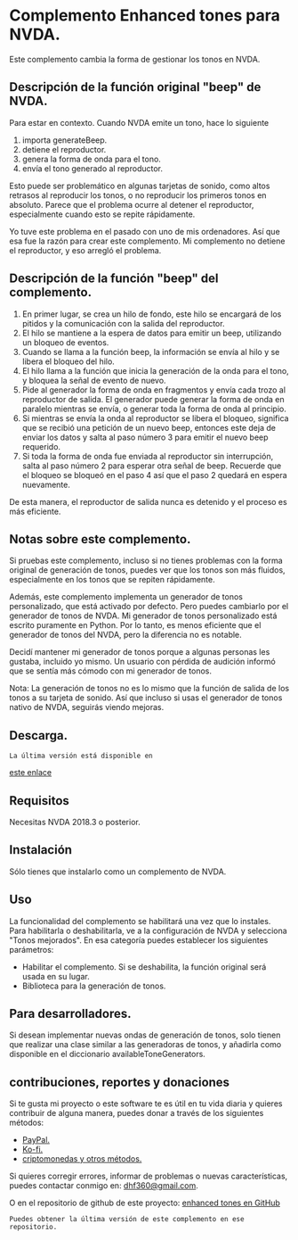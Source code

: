 # Complemento Enhanced tones para NVDA.

Este complemento cambia la forma de gestionar los tonos en NVDA.

## Descripción de la función original "beep" de NVDA.

Para estar en contexto. Cuando NVDA emite un tono, hace lo siguiente

1. importa generateBeep.
2. detiene el reproductor.
3. genera la forma de onda para el tono.
4. envía el tono generado al reproductor.


Esto puede ser problemático en algunas tarjetas de sonido, como altos retrasos al reproducir los tonos, o no reproducir los primeros tonos en absoluto. Parece que el problema ocurre al detener el reproductor, especialmente cuando esto se repite rápidamente.

Yo tuve este problema en el pasado con uno de mis ordenadores. Así que esa fue la razón para crear este complemento. Mi complemento no detiene el reproductor, y eso arregló el problema.

## Descripción de la función "beep" del complemento.

1. En primer lugar, se crea un hilo de fondo, este hilo se encargará de los pitidos y la comunicación con la salida del reproductor.
2. El hilo se mantiene a la espera de datos para emitir un beep, utilizando un bloqueo de eventos.
3. Cuando se llama a la función beep, la información se envía al hilo y se libera el bloqueo del hilo.
4. El hilo llama a la función que inicia la generación de la onda para el tono, y bloquea la señal de evento de nuevo.
5. Pide al generador la forma de onda en fragmentos y envía cada trozo al reproductor de salida. El generador puede generar la forma de onda en paralelo mientras se envía, o generar toda la forma de onda al principio.
6. Si mientras se envía la onda  al reproductor se libera el bloqueo, significa que se recibió una petición de un nuevo beep, entonces este deja de enviar los datos y salta al paso número 3 para emitir el nuevo beep requerido.
7. Si toda la forma de onda fue enviada al reproductor sin interrupción, salta al paso número 2 para esperar otra señal de beep. Recuerde que el bloqueo se bloqueó en el paso 4 así que el paso 2 quedará en espera nuevamente.

De esta manera, el reproductor de salida nunca es detenido y el proceso es más eficiente.

## Notas sobre este complemento.

Si pruebas este complemento, incluso si no tienes problemas con la forma original de generación de tonos, puedes ver que los tonos son más fluidos, especialmente en los tonos que se repiten rápidamente.

Además, este complemento implementa un generador de tonos personalizado, que está activado por defecto. Pero puedes cambiarlo por el generador de tonos de NVDA.
Mi generador de tonos personalizado está escrito puramente en Python. Por lo tanto, es menos eficiente que el generador de tonos del NVDA, pero la diferencia no es notable.

Decidí mantener mi generador de tonos porque a algunas personas les gustaba, incluido yo mismo. Un usuario con pérdida de audición informó que se sentía más cómodo con mi generador de tonos.

Nota: La generación de tonos no es lo mismo que la función de salida de los tonos a su tarjeta de sonido. Así que incluso si usas el generador de tonos nativo de NVDA, seguirás viendo mejoras.

## Descarga.
	La última versión está disponible en
[este enlace](https://davidacm.github.io/getlatest/gh/davidacm/EnhancedTones)

## Requisitos
  Necesitas NVDA 2018.3 o posterior.

## Instalación
  Sólo tienes que instalarlo como un complemento de NVDA.

## Uso
  La funcionalidad del complemento se habilitará una vez que lo instales.  
  Para habilitarla o deshabilitarla, ve a la configuración de NVDA y selecciona "Tonos mejorados". En esa categoría puedes establecer los siguientes parámetros:

* Habilitar el complemento. Si se deshabilita, la función original será usada en su lugar.
* Biblioteca para la generación de tonos.

## Para desarrolladores.
Si desean implementar nuevas ondas de generación de tonos, solo tienen que realizar una clase similar a las generadoras de tonos, y añadirla como disponible en el diccionario availableToneGenerators.

## contribuciones, reportes y donaciones

Si te gusta mi proyecto o este software te es útil en tu vida diaria y quieres contribuir de alguna manera, puedes donar a través de los siguientes métodos:

* [PayPal.](https://paypal.me/davicm)
* [Ko-fi.](https://ko-fi.com/davidacm)
* [criptomonedas y otros métodos.](https://davidacm.github.io/donations/)

Si quieres corregir errores, informar de problemas o nuevas características, puedes contactar conmigo en: <dhf360@gmail.com>.

  O en el repositorio de github de este proyecto:
  [enhanced tones en GitHub](https://github.com/davidacm/enhancedtones)

    Puedes obtener la última versión de este complemento en ese repositorio.
